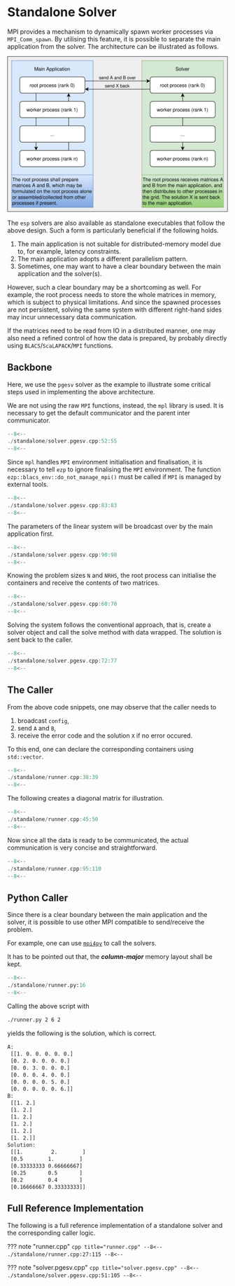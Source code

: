 # Standalone Solver

MPI provides a mechanism to dynamically spawn worker processes via `MPI_Comm_spawn`.
By utilising this feature, it is possible to separate the main application from the solver.
The architecture can be illustrated as follows.

![architecture design](communication.svg)

The `esp` solvers are also available as standalone executables that follow the above design.
Such a form is particularly beneficial if the following holds.

1. The main application is not suitable for distributed-memory model due to, for example, latency constraints.
2. The main application adopts a different parallelism pattern.
3. Sometimes, one may want to have a clear boundary between the main application and the solver(s).

However, such a clear boundary may be a shortcoming as well.
For example, the root process needs to store the whole matrices in memory, which is subject to physical limitations.
And since the spawned processes are not persistent, solving the same system with different right-hand sides may incur unnecessary data communication.

If the matrices need to be read from IO in a distributed manner, one may also need a refined control of how the data is prepared, by probably directly using `BLACS`/`ScaLAPACK`/`MPI` functions.

## Backbone

Here, we use the `pgesv` solver as the example to illustrate some critical steps used in implementing the above architecture.

We are not using the raw `MPI` functions, instead, the `mpl` library is used.
It is necessary to get the default communicator and the parent inter communicator.

```cpp title="solver.pgesv.cpp:52:55" hl_lines="3 4"
--8<--
./standalone/solver.pgesv.cpp:52:55
--8<--
```

Since `mpl` handles `MPI` environment initialisation and finalisation, it is necessary to tell `ezp` to ignore finalising the `MPI` environment.
The function `ezp::blacs_env::do_not_manage_mpi()` must be called if `MPI` is managed by external tools.

```cpp title="solver.pgesv.cpp:83" hl_lines="1"
--8<--
./standalone/solver.pgesv.cpp:83:83
--8<--
```

The parameters of the linear system will be broadcast over by the main application first.

```cpp title="solver.pgesv.cpp:90:98" hl_lines="5"
--8<--
./standalone/solver.pgesv.cpp:90:98
--8<--
```

Knowing the problem sizes `N` and `NRHS`, the root process can initialise the containers and receive the contents of two matrices.

```cpp title="solver.pgesv.cpp:60:70" hl_lines="1-3 7 8"
--8<--
./standalone/solver.pgesv.cpp:60:70
--8<--
```

Solving the system follows the conventional approach, that is, create a solver object and call the solve method with data wrapped.
The solution is sent back to the caller.

```cpp title="solver.pgesv.cpp:72:77" hl_lines="1 5"
--8<--
./standalone/solver.pgesv.cpp:72:77
--8<--
```

## The Caller

From the above code snippets, one may observe that the caller needs to

1. broadcast `config`,
2. send `A` and `B`,
3. receive the error code and the solution `X` if no error occured.

To this end, one can declare the corresponding containers using `std::vector`.

```cpp title="runner.cpp:38:39" hl_lines="1 2"
--8<--
./standalone/runner.cpp:38:39
--8<--
```

The following creates a diagonal matrix for illustration.

```cpp title="runner.cpp:45:50" hl_lines="5 6"
--8<--
./standalone/runner.cpp:45:50
--8<--
```

Now since all the data is ready to be communicated, the actual communication is very concise and straightforward.

```cpp title="runner.cpp:95:110" hl_lines="2 5 9 10 15 16"
--8<--
./standalone/runner.cpp:95:110
--8<--
```

## Python Caller

Since there is a clear boundary between the main application and the solver, it is possible to use other MPI compatible to send/receive the problem.

For example, one can use [`mpi4py`](https://github.com/mpi4py/mpi4py) to call the solvers.

It has to be pointed out that, the ***column-major*** memory layout shall be kept.

```py title="runner.py" hl_lines="15 25 31 35 37 38"
--8<--
./standalone/runner.py:16
--8<--
```

Calling the above script with

```bash
./runner.py 2 6 2
```

yields the following is the solution, which is correct.

```text
A:
 [[1. 0. 0. 0. 0. 0.]
 [0. 2. 0. 0. 0. 0.]
 [0. 0. 3. 0. 0. 0.]
 [0. 0. 0. 4. 0. 0.]
 [0. 0. 0. 0. 5. 0.]
 [0. 0. 0. 0. 0. 6.]]
B:
 [[1. 2.]
 [1. 2.]
 [1. 2.]
 [1. 2.]
 [1. 2.]
 [1. 2.]]
Solution:
 [[1.         2.        ]
 [0.5        1.        ]
 [0.33333333 0.66666667]
 [0.25       0.5       ]
 [0.2        0.4       ]
 [0.16666667 0.33333333]]
```

## Full Reference Implementation

The following is a full reference implementation of a standalone solver and the corresponding caller logic.

??? note "runner.cpp"
    ```cpp title="runner.cpp"
    --8<--
    ./standalone/runner.cpp:27:115
    --8<--
    ```

??? note "solver.pgesv.cpp"
    ```cpp title="solver.pgesv.cpp"
    --8<--
    ./standalone/solver.pgesv.cpp:51:105
    --8<--
    ```